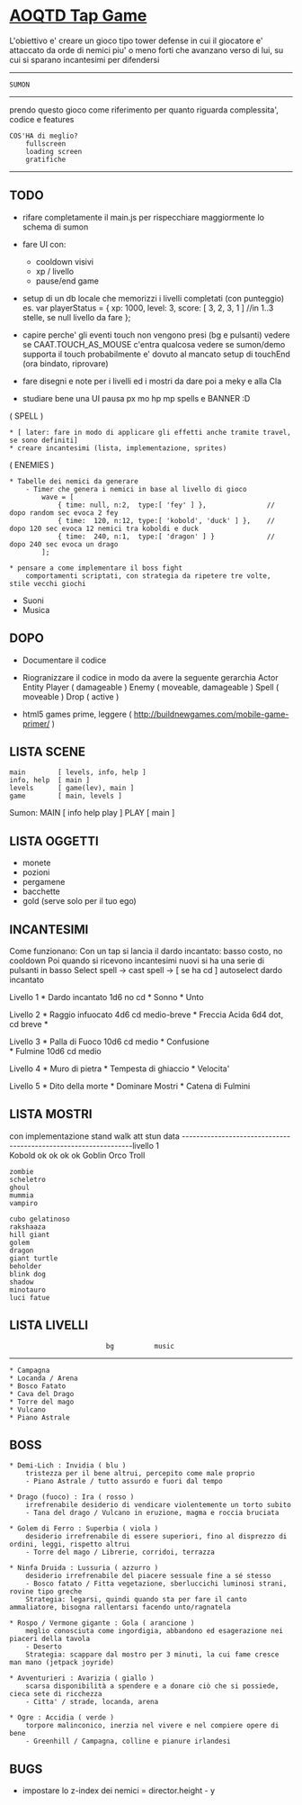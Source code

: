 # [AOQTD Tap Game](http://www.simone-poggi.com/)

L'obiettivo e' creare un gioco tipo tower defense in cui il giocatore e' attaccato da orde di nemici 
piu' o meno forti che avanzano verso di lui, su cui si sparano incantesimi per difendersi

----
	SUMON
----
prendo questo gioco come riferimento per quanto riguarda complessita', codice e features

	COS'HA di meglio?
		fullscreen
		loading screen
		gratifiche
		
----

## TODO

* rifare completamente il main.js per rispecchiare maggiormente lo schema di sumon
* fare UI con:
 	- cooldown visivi
	- xp / livello
	- pause/end game
	
* setup di un db locale che memorizzi i livelli completati (con punteggio)
	es. var playerStatus = {
		xp: 	1000,
		level: 	3,
		score: [ 3, 2, 3, 1 ] //in 1..3 stelle, se null livello da fare
	};
	
* capire perche' gli eventi touch non vengono presi (bg e pulsanti)
	vedere se CAAT.TOUCH_AS_MOUSE c'entra qualcosa
	vedere se sumon/demo supporta il touch
	probabilmente e' dovuto al mancato setup di touchEnd (ora bindato, riprovare)

* fare disegni e note per i livelli ed i mostri da dare poi a meky e alla Cla

* studiare bene una UI
	pausa px mo hp mp spells e BANNER :D

( SPELL )

	* [ later: fare in modo di applicare gli effetti anche tramite travel, se sono definiti]
	* creare incantesimi (lista, implementazione, sprites)
	
( ENEMIES )

	* Tabelle dei nemici da generare
		- Timer che genera i nemici in base al livello di gioco
			wave = [
				{ time: null, n:2,  type:[ 'fey' ] }, 				// dopo random sec evoca 2 fey
				{ time:  120, n:12, type:[ 'kobold', 'duck' ] }, 	// dopo 120 sec evoca 12 nemici tra koboldi e duck
				{ time:  240, n:1,  type:[ 'dragon' ] }				// dopo 240 sec evoca un drago
			];

	* pensare a come implementare il boss fight
		comportamenti scriptati, con strategia da ripetere tre volte, stile vecchi giochi
* Suoni
* Musica


## DOPO

* Documentare il codice
* Riogranizzare il codice in modo da avere la seguente gerarchia
	Actor
		Entity
			Player	( damageable )
			Enemy 	( moveable, damageable )
			Spell 	( moveable )
			Drop 	( active )
	
* html5 games prime, leggere ( http://buildnewgames.com/mobile-game-primer/ )


## LISTA SCENE

	main 		[ levels, info, help ]
	info, help	[ main ]
	levels 		[ game(lev), main ]
	game 		[ main, levels ]

Sumon:
	MAIN 	[ info help play ]
	PLAY 	[ main ]
	
## LISTA OGGETTI

* monete
* pozioni
* pergamene
* bacchette
* gold (serve solo per il tuo ego)


## INCANTESIMI

Come funzionano:
	Con un tap si lancia il dardo incantato: basso costo, no cooldown
	Poi quando si ricevono incantesimi nuovi si ha una serie di pulsanti in basso
	Select spell -> cast spell -> [ se ha cd ] autoselect dardo incantato

Livello 1
	* Dardo incantato	1d6 no cd
	* Sonno
	* Unto

Livello 2
	* Raggio infuocato	4d6 cd medio-breve
	* Freccia Acida		6d4 dot, cd breve
	* 

Livello 3
	* Palla di Fuoco	10d6 cd medio 
	* Confusione		
	* Fulmine			10d6 cd medio

Livello 4
	* Muro di pietra
	* Tempesta di ghiaccio
	* Velocita'

Livello 5
	* Dito della morte
	* Dominare Mostri
	* Catena di Fulmini

## LISTA MOSTRI

con implementazione
						stand	walk	att		stun	data
----------------------------------------------------------------livello 1						
	Kobold				ok		ok		ok				ok
	Goblin
	Orco
	Troll

	zombie
	scheletro
	ghoul
	mummia
	vampiro

	cubo gelatinoso
	rakshaaza
	hill giant
	golem
	dragon
	giant turtle
	beholder
	blink dog
	shadow
	minotauro
	luci fatue

## LISTA LIVELLI
							bg			music
----
	* Campagna
	* Locanda / Arena
	* Bosco Fatato
	* Cava del Drago
	* Torre del mago
	* Vulcano
	* Piano Astrale

## BOSS	

	* Demi-Lich : Invidia ( blu )
		tristezza per il bene altrui, percepito come male proprio
		- Piano Astrale / tutto assurdo e fuori dal tempo

	* Drago (fuoco) : Ira ( rosso )
		irrefrenabile desiderio di vendicare violentemente un torto subito
		- Tana del drago / Vulcano in eruzione, magma e roccia bruciata

	* Golem di Ferro : Superbia ( viola )
		desiderio irrefrenabile di essere superiori, fino al disprezzo di ordini, leggi, rispetto altrui
		- Torre del mago / Librerie, corridoi, terrazza

	* Ninfa Druida : Lussuria ( azzurro )
		desiderio irrefrenabile del piacere sessuale fine a sé stesso
		- Bosco fatato / Fitta vegetazione, sberluccichi luminosi strani, rovine tipo greche
		Strategia: legarsi, quindi quando sta per fare il canto ammaliatore, bisogna rallentarsi facendo unto/ragnatela

	* Rospo / Vermone gigante : Gola ( arancione )
		meglio conosciuta come ingordigia, abbandono ed esagerazione nei piaceri della tavola
		- Deserto
		Strategia: scappare dal mostro per 3 minuti, la cui fame cresce man mano (jetpack joyride)

	* Avventurieri : Avarizia ( giallo )
		scarsa disponibilità a spendere e a donare ciò che si possiede, cieca sete di ricchezza
		- Citta' / strade, locanda, arena

	* Ogre : Accidia ( verde )
		torpore malinconico, inerzia nel vivere e nel compiere opere di bene
		- Greenhill / Campagna, colline e pianure irlandesi
		

## BUGS

* impostare lo z-index dei nemici = director.height - y
